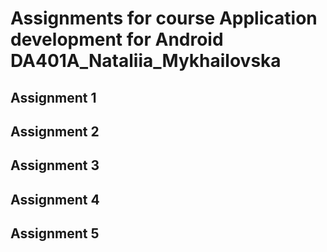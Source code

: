 # Assignments for course Application development for Android DA401A_Nataliia_Mykhailovska
## Assignment 1

## Assignment 2

## Assignment 3

## Assignment 4

## Assignment 5

